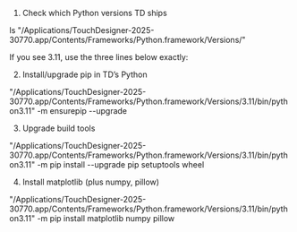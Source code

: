 1) Check which Python versions TD ships

ls "/Applications/TouchDesigner-2025-30770.app/Contents/Frameworks/Python.framework/Versions/"

If you see 3.11, use the three lines below exactly:

2) Install/upgrade pip in TD’s Python

"/Applications/TouchDesigner-2025-30770.app/Contents/Frameworks/Python.framework/Versions/3.11/bin/python3.11" -m ensurepip --upgrade

3) Upgrade build tools

"/Applications/TouchDesigner-2025-30770.app/Contents/Frameworks/Python.framework/Versions/3.11/bin/python3.11" -m pip install --upgrade pip setuptools wheel

4) Install matplotlib (plus numpy, pillow)

"/Applications/TouchDesigner-2025-30770.app/Contents/Frameworks/Python.framework/Versions/3.11/bin/python3.11" -m pip install matplotlib numpy pillow